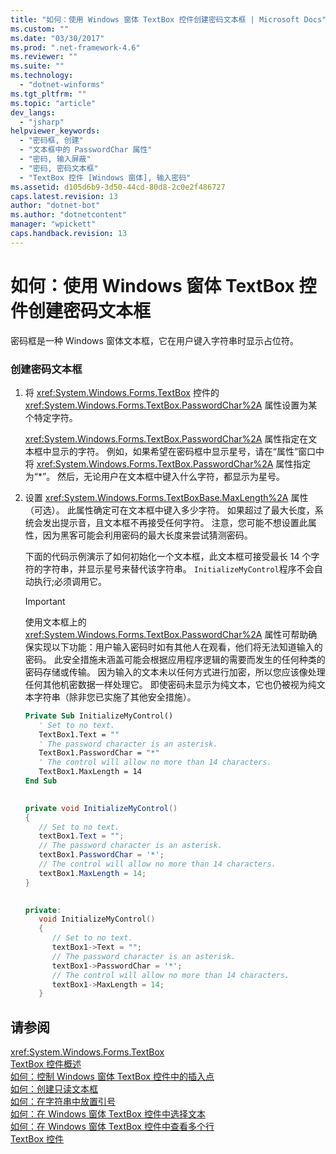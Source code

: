 ```yaml
---
title: "如何：使用 Windows 窗体 TextBox 控件创建密码文本框 | Microsoft Docs"
ms.custom: ""
ms.date: "03/30/2017"
ms.prod: ".net-framework-4.6"
ms.reviewer: ""
ms.suite: ""
ms.technology: 
  - "dotnet-winforms"
ms.tgt_pltfrm: ""
ms.topic: "article"
dev_langs: 
  - "jsharp"
helpviewer_keywords: 
  - "密码框, 创建"
  - "文本框中的 PasswordChar 属性"
  - "密码, 输入屏蔽"
  - "密码, 密码文本框"
  - "TextBox 控件 [Windows 窗体], 输入密码"
ms.assetid: d105d6b9-3d50-44cd-80d8-2c0e2f486727
caps.latest.revision: 13
author: "dotnet-bot"
ms.author: "dotnetcontent"
manager: "wpickett"
caps.handback.revision: 13
---
```

# 如何：使用 Windows 窗体 TextBox 控件创建密码文本框
密码框是一种 Windows 窗体文本框，它在用户键入字符串时显示占位符。  
  
### 创建密码文本框  
  
1.  将 <xref:System.Windows.Forms.TextBox> 控件的 <xref:System.Windows.Forms.TextBox.PasswordChar%2A> 属性设置为某个特定字符。  
  
     <xref:System.Windows.Forms.TextBox.PasswordChar%2A> 属性指定在文本框中显示的字符。  例如，如果希望在密码框中显示星号，请在“属性”窗口中将 <xref:System.Windows.Forms.TextBox.PasswordChar%2A> 属性指定为“\*”。  然后，无论用户在文本框中键入什么字符，都显示为星号。  
  
2.  设置 <xref:System.Windows.Forms.TextBoxBase.MaxLength%2A> 属性（可选）。  此属性确定可在文本框中键入多少字符。  如果超过了最大长度，系统会发出提示音，且文本框不再接受任何字符。  注意，您可能不想设置此属性，因为黑客可能会利用密码的最大长度来尝试猜测密码。  
  
     下面的代码示例演示了如何初始化一个文本框，此文本框可接受最长 14 个字符的字符串，并显示星号来替代该字符串。  `InitializeMyControl`程序不会自动执行;必须调用它。  
  
    > [!IMPORTANT]
    >  使用文本框上的 <xref:System.Windows.Forms.TextBox.PasswordChar%2A> 属性可帮助确保实现以下功能：用户输入密码时如有其他人在观看，他们将无法知道输入的密码。  此安全措施未涵盖可能会根据应用程序逻辑的需要而发生的任何种类的密码存储或传输。  因为输入的文本未以任何方式进行加密，所以您应该像处理任何其他机密数据一样处理它。  即使密码未显示为纯文本，它也仍被视为纯文本字符串（除非您已实施了其他安全措施）。  
  
    ```vb  
    Private Sub InitializeMyControl()  
       ' Set to no text.  
       TextBox1.Text = ""  
       ' The password character is an asterisk.  
       TextBox1.PasswordChar = "*"  
       ' The control will allow no more than 14 characters.  
       TextBox1.MaxLength = 14  
    End Sub  
  
    ```  
  
    ```csharp  
    private void InitializeMyControl()  
    {  
       // Set to no text.  
       textBox1.Text = "";  
       // The password character is an asterisk.  
       textBox1.PasswordChar = '*';  
       // The control will allow no more than 14 characters.  
       textBox1.MaxLength = 14;  
    }  
  
    ```  
  
    ```cpp  
    private:  
       void InitializeMyControl()  
       {  
          // Set to no text.  
          textBox1->Text = "";  
          // The password character is an asterisk.  
          textBox1->PasswordChar = '*';  
          // The control will allow no more than 14 characters.  
          textBox1->MaxLength = 14;  
       }  
    ```  
  
## 请参阅  
 <xref:System.Windows.Forms.TextBox>   
 [TextBox 控件概述](../../../../docs/framework/winforms/controls/textbox-control-overview-windows-forms.md)   
 [如何：控制 Windows 窗体 TextBox 控件中的插入点](../../../../docs/framework/winforms/controls/how-to-control-the-insertion-point-in-a-windows-forms-textbox-control.md)   
 [如何：创建只读文本框](../../../../docs/framework/winforms/controls/how-to-create-a-read-only-text-box-windows-forms.md)   
 [如何：在字符串中放置引号](../../../../docs/framework/winforms/controls/how-to-put-quotation-marks-in-a-string-windows-forms.md)   
 [如何：在 Windows 窗体 TextBox 控件中选择文本](../../../../docs/framework/winforms/controls/how-to-select-text-in-the-windows-forms-textbox-control.md)   
 [如何：在 Windows 窗体 TextBox 控件中查看多个行](../../../../docs/framework/winforms/controls/how-to-view-multiple-lines-in-the-windows-forms-textbox-control.md)   
 [TextBox 控件](../../../../docs/framework/winforms/controls/textbox-control-windows-forms.md)